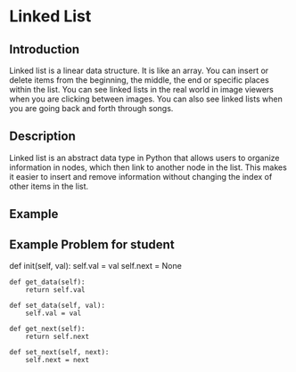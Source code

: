 # Linked List



## Introduction

Linked list is a linear data structure. It is like an array. You can insert or delete items from the beginning, the middle, the end or specific places within the list. You can see linked lists in the real world in image viewers when you are clicking between images. You can also see linked lists when you are going back and forth through songs. 

## Description

 Linked list is an abstract data type in Python that allows users to organize information in nodes, which then link to another node in the list. This makes it easier to insert and remove information without changing the index of other items in the list.

## Example



## Example Problem for student

def init(self, val):
        self.val = val
        self.next = None

    def get_data(self):
        return self.val

    def set_data(self, val):
        self.val = val
 
    def get_next(self):
        return self.next
 
    def set_next(self, next):
        self.next = next

## 


